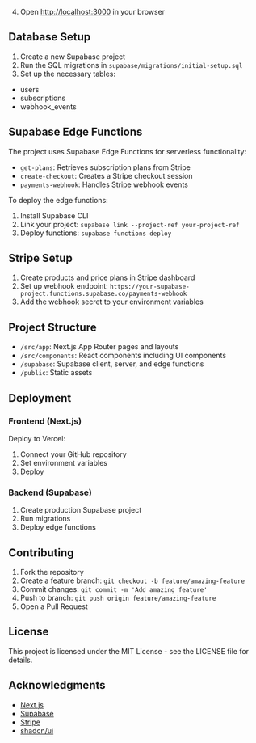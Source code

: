 
4. Open [http://localhost:3000](http://localhost:3000) in your browser

## Database Setup

1. Create a new Supabase project
2. Run the SQL migrations in `supabase/migrations/initial-setup.sql`
3. Set up the necessary tables:
- users
- subscriptions
- webhook_events

## Supabase Edge Functions

The project uses Supabase Edge Functions for serverless functionality:

- `get-plans`: Retrieves subscription plans from Stripe
- `create-checkout`: Creates a Stripe checkout session
- `payments-webhook`: Handles Stripe webhook events

To deploy the edge functions:

1. Install Supabase CLI
2. Link your project: `supabase link --project-ref your-project-ref`
3. Deploy functions: `supabase functions deploy`

## Stripe Setup

1. Create products and price plans in Stripe dashboard
2. Set up webhook endpoint: `https://your-supabase-project.functions.supabase.co/payments-webhook`
3. Add the webhook secret to your environment variables

## Project Structure

- `/src/app`: Next.js App Router pages and layouts
- `/src/components`: React components including UI components
- `/supabase`: Supabase client, server, and edge functions
- `/public`: Static assets

## Deployment

### Frontend (Next.js)

Deploy to Vercel:

1. Connect your GitHub repository
2. Set environment variables
3. Deploy

### Backend (Supabase)

1. Create production Supabase project
2. Run migrations
3. Deploy edge functions

## Contributing

1. Fork the repository
2. Create a feature branch: `git checkout -b feature/amazing-feature`
3. Commit changes: `git commit -m 'Add amazing feature'`
4. Push to branch: `git push origin feature/amazing-feature`
5. Open a Pull Request

## License

This project is licensed under the MIT License - see the LICENSE file for details.

## Acknowledgments

- [Next.js](https://nextjs.org/)
- [Supabase](https://supabase.io/)
- [Stripe](https://stripe.com/)
- [shadcn/ui](https://ui.shadcn.com/)